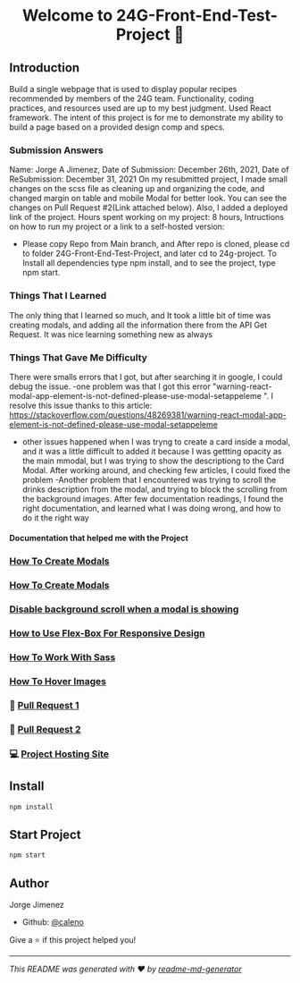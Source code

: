 <h1 align="center">Welcome to 24G-Front-End-Test-Project 👋</h1>
<p>
</p>

<h2>Introduction</h2>

<a>Build a single webpage that is used to display popular recipes recommended by members of the 24G team. Functionality, coding practices, and resources used are up to my best judgment. Used React framework. The intent of this project is for me to demonstrate my ability to build a page based on a provided design comp and specs.</a>

<h3>Submission Answers</h3>

<a>Name: Jorge A Jimenez</a>,
<a>Date of Submission: December 26th, 2021</a>,
<a>Date of ReSubmission: December 31, 2021</a>
<a>On my resubmitted project, I made small changes on the scss file as cleaning up and organizing the code, and changed margin on table and mobile Modal for better look. You can see the changes on Pull Request #2(Link attached below). Also, I added a deployed link of the project.</a>
<a>Hours spent working on my project: 8 hours</a>,
<a>Intructions on how to run my project or a link to a self-hosted version:
- Please copy Repo from Main branch, and After repo is cloned, please cd to folder 24G-Front-End-Test-Project, and later cd to 24g-project. To Install all dependencies type npm install, and to see the project, type npm start.
</a>

<h3>Things That I Learned</h3>

<a>
The only thing that I learned so much, and It took a little bit of time was creating modals, and adding all the information there from the API Get Request.  It was nice learning something new as always
</a>

<h3>Things That Gave Me Difficulty</h3>

<a> There were smalls errors that I got, but after searching it in google, I could debug the issue.
-one problem was that I got this error "warning-react-modal-app-element-is-not-defined-please-use-modal-setappeleme
".  I resolve this issue thanks to this article: https://stackoverflow.com/questions/48269381/warning-react-modal-app-element-is-not-defined-please-use-modal-setappeleme
- other issues happened when I was tryng to create a card inside a modal, and it was a little difficult to added it because I was gettting opacity as the main mmodal, but I was trying to show the descriptiong to the Card Modal.  After working around, and checking few articles, I could fixed the problem
-Another problem that I encountered was trying to scroll the drinks description from the modal, and trying to block the scrolling from the background images.  After few documentation readings, I found the right documentation, and learned what I was doing wrong, and how to do it the right way</a>


<h4>Documentation that helped me with the Project</h4>

### [How To Create Modals](https://codesandbox.io/examples/package/react-modal)
### [How To Create Modals](https://medium.com/tinyso/how-to-create-a-modal-component-in-react-from-basic-to-advanced-a3357a2a716a)
### [Disable background scroll when a modal is showing](https://stackoverflow.com/questions/64298645/react-js-disable-background-scroll-when-a-modal-is-showing)
### [How to Use Flex-Box For Responsive Design](https://css-tricks.com/snippets/css/a-guide-to-flexbox/)
### [How To Work With Sass](https://sass-lang.com/guide)
### [How To Hover Images](https://stackoverflow.com/questions/48703510/change-image-on-hover-in-jsx)



### 📄  [Pull Request 1](https://github.com/Caleno83/24G-Front-End-Test-Project/pull/1)
### 📄  [Pull Request 2](https://github.com/Caleno83/24G-Front-End-Test-Project/pull/2)
### 💻  [Project Hosting Site](https://24g-take-home-project.netlify.app/)

## Install

```sh
npm install
```

## Start Project 

```sh
npm start
```

## Author

Jorge Jimenez

* Github: [@caleno](https://github.com/Caleno83)

Give a ⭐️ if this project helped you!

***
_This README was generated with ❤️ by [readme-md-generator](https://github.com/kefranabg/readme-md-generator)_
